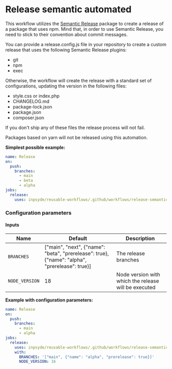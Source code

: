 # Release semantic automated

This workflow utilizes the [Semantic Release](https://github.com/semantic-release/semantic-release) package to create a release of a package that uses npm.
Mind that, in order to use Semantic Release, you need to stick to their convention about commit messages.

You can provide a release.config.js file in your repository to create a custom release that uses the following Semantic Release plugins:
- git
- npm
- exec

Otherwise, the workflow will create the release with a standard set of configurations, updating the version in the following files:
- style.css or index.php 
- CHANGELOG.md
- package-lock.json
- package.json
- composer.json

If you don't ship any of these files the release process will not fail.

Packages based on yarn will not be released using this automation.

**Simplest possible example:**

```yml
name: Release
on:
  push:
    branches:
      - main
      - beta
      - alpha
jobs:
  release:
    uses: inpsyde/reusable-workflows/.github/workflows/release-semantic-automated.yml@main
```

### Configuration parameters

#### Inputs

| Name                  | Default                                                                                       | Description                                          |
|-----------------------|-----------------------------------------------------------------------------------------------|------------------------------------------------------|
| `BRANCHES`            | ["main", "next", {"name": "beta", "prerelease": true}, {"name": "alpha", "prerelease": true}] | The release branches                                 |
| `NODE_VERSION`        | 18                                                                                            | Node version with which the release will be executed |

**Example with configuration parameters:**

```yml
name: Release
on:
  push:
    branches:
      - main
      - alpha
jobs:
  release:
    uses: inpsyde/reusable-workflows/.github/workflows/release-semantic-automated.yml@main
    with:
      BRANCHES: '["main", {"name": "alpha", "prerelease": true}]'
      NODE_VERSION: 16
```
